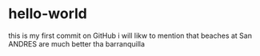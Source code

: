 # hello-world

this is my first commit on GitHub
i will likw to mention that beaches at San ANDRES are much better tha barranquilla
